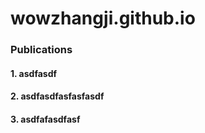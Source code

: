 # wowzhangji.github.io
### Publications
#### 1. asdfasdf
#### 2. asdfasdfasfasfasdf
#### 3. asdfafasdfasf

